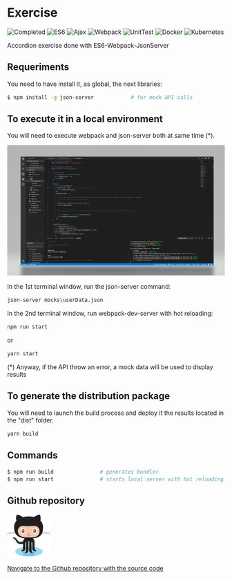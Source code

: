 

# Exercise

![Completed](https://img.shields.io/badge/Completed-100%25-green.svg) 
![ES6](https://img.shields.io/badge/ES6-Done-yellow.svg) 
![Ajax](https://img.shields.io/badge/Ajax-Done-ff69b4.svg) 
![Webpack](https://img.shields.io/badge/Webpack-Done-blue.svg) 
![UnitTest](https://img.shields.io/badge/Unit%20tests-Pending-red.svg) 
![Docker](https://img.shields.io/badge/Docker-Pending-0765fc.svg) 
![Kubernetes](https://img.shields.io/badge/Kubernetes-Pending-cadbf7.svg) 


Accordion exercise done with ES6-Webpack-JsonServer

## Requeriments
You need to have install it, as global, the next libraries:

```sh
$ npm install -g json-server            # for mock API calls

```

## To execute it in a local environment

You will need to execute webpack and json-server both at same time (*). 

![Ide](ide.png)


In the 1st terminal window, run the json-server command:
```sh
json-server mocks\userData.json
```
In the 2nd terminal window, run webpack-dev-server with hot reloading:

```sh
npm run start
```
or 

```sh
yarn start
```

(*) Anyway, if the API throw an error, a mock data will be used to display results

## To generate the distribution package
You will need to launch the build process and deploy it the results located in the "dist" folder.

```sh
yarn build
```


## Commands

```sh
$ npm run build               # generates bundler
$ npm run start               # starts local server with hot reloading

```

## Github repository

![GitHub Logo](githubLogo.png)

<a href="https://github.com/ibanjb/VanillaES6">Navigate to the Github repository with the source code</a>

